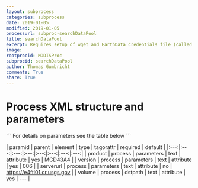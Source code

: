 ```yaml
---
layout: subprocess
categories: subprocess
date: 2019-01-05
modified: 2019-01-05
processurl: subproc-searchDataPool
title: searchDataPool
excerpt: Requires setup of wget and EarthData credentials file (called .netrc in user home path)
image: 
rootprocid: MODISProc
subprocid: searchDataPool
author: Thomas Gumbricht
comments: True
share: True
---
```


<h1 class='foot-description'>Process XML structure and parameters</h1>
```
For details on parameters see the table below
<?xml version="1.0" ?>
<process>
  <!--Generated from python-->
  <userproj plotid="yourplotid" projectid="yourprojectid" siteid="yoursiteid" system="systemid" tractid="yourtractid" userid="youruserid"/>
  <period endday="DD" endmonth="MM" endyear="YYYY" seasonendday="DD" seasonendmonth="MM" seasonstartday="DD" seasonstartmonth="MM" startday="DD" startmonth="MM" startyear="YYYY" timestep="timestep"/>
  <parameters product="txtstring" serverurl="txtstring" version="txtstring"/>
  <dstpath volume="txtstring"/>
</process>
```

| paramid | parent | element | type | tagorattr | required | default |
|:---:|:---:|:---:|:---:|:---:|:---:|:---:|:---:|
| product | process | parameters | text | attribute | yes | MCD43A4 |
| version | process | parameters | text | attribute | yes | 006 |
| serverurl | process | parameters | text | attribute | no | https://e4ftl01.cr.usgs.gov |
| volume | process | dstpath | text | attribute | yes | --- |
